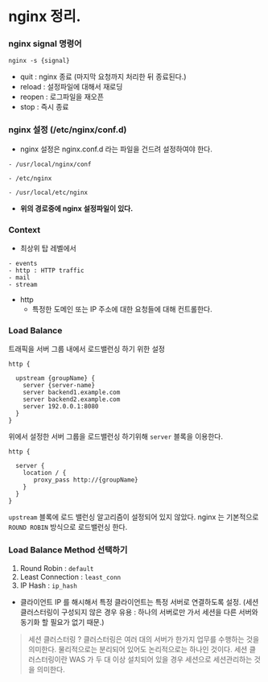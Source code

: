 # nginx 정리.
### nginx signal 명령어
```
nginx -s {signal}
```
- quit : nginx 종료 (마지막 요청까지 처리한 뒤 종료된다.)
- reload : 설정파일에 대해서 재로딩
- reopen : 로그파일을 재오픈
- stop : 즉시 종료

### nginx 설정 (/etc/nginx/conf.d)
- nginx 설정은 nginx.conf.d 라는 파일을 건드려 설정하여야 한다.
```
- /usr/local/nginx/conf
  
- /etc/nginx

- /usr/local/etc/nginx
```
- __위의 경로중에 nginx 설정파일이 있다.__
  
### Context
- 최상위 탑 레벨에서
```
- events
- http : HTTP traffic
- mail
- stream
```
- http
  - 특정한 도메인 또는 IP 주소에 대한 요청들에 대해 컨트롤한다.
  
### Load Balance
트래픽을 서버 그룹 내에서 로드밸런싱 하기 위한 설정
```
http {

  upstream {groupName} {
    server {server-name}
    server backend1.example.com
    server backend2.example.com
    server 192.0.0.1:8080
  }
}
```

위에서 설정한 서버 그룹을 로드밸런싱 하기위해 ```server``` 블록을 이용한다.
```
http {

  server {
    location / {
       proxy_pass http://{groupName}
    }
  }
}
```

```upstream``` 블록에 로드 밸런싱 알고리즘이 설정되어 있지 않았다. nginx 는 기본적으로 ```ROUND ROBIN``` 방식으로 로드밸런싱 한다.

### Load Balance Method 선택하기
1. Round Robin : ```default```
2. Least Connection : ```least_conn```
3. IP Hash : ```ip_hash```
- 클라이언트 IP 를 해시해서 특정 클라이언트는 특정 서버로 연결하도록 설정. (세션 클러스터링이 구성되지 않은 경우 유용 : 하나의 서버로만 가서 세션을 다른 서버와 동기화 할 필요가 없기 때문.)

> 세션 클러스터링 ? 클러스터링은 여러 대의 서버가 한가지 업무를 수행하는 것을 의미한다. 물리적으로는 분리되어 있어도 논리적으로는 하나인 것이다. 세션 클러스터링이란 WAS 가 두 대 이상 설치되어 있을 경우 세션으로 세션관리하는 것을 의미한다. 
